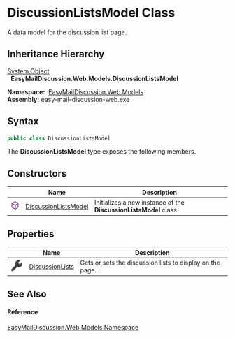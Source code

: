 DiscussionListsModel Class
==========================
A data model for the discussion list page.


Inheritance Hierarchy
---------------------
[System.Object][1]  
  **EasyMailDiscussion.Web.Models.DiscussionListsModel**  

  **Namespace:**  [EasyMailDiscussion.Web.Models][2]  
  **Assembly:** easy-mail-discussion-web.exe

Syntax
------

```csharp
public class DiscussionListsModel
```

The **DiscussionListsModel** type exposes the following members.


Constructors
------------

|                  | Name                      | Description                                                      |
| ---------------- | ------------------------- | ---------------------------------------------------------------- |
| ![Public method] | [DiscussionListsModel][3] | Initializes a new instance of the **DiscussionListsModel** class |


Properties
----------

|                    | Name                 | Description                                               |
| ------------------ | -------------------- | --------------------------------------------------------- |
| ![Public property] | [DiscussionLists][4] | Gets or sets the discussion lists to display on the page. |


See Also
--------

#### Reference
[EasyMailDiscussion.Web.Models Namespace][2]  

[1]: https://docs.microsoft.com/dotnet/api/system.object
[2]: ../README.md
[3]: _ctor.md
[4]: DiscussionLists.md
[Public method]: ../../icons/pubmethod.svg "Public method"
[Public property]: ../../icons/pubproperty.svg "Public property"